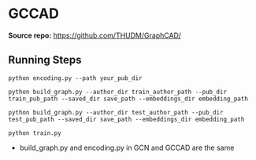 # GCCAD

**Source repo:** https://github.com/THUDM/GraphCAD/

## Running Steps

``` 
python encoding.py --path your_pub_dir

python build_graph.py --author_dir train_author_path --pub_dir train_pub_path --saved_dir save_path --embeddings_dir embedding_path

python build_graph.py --author_dir test_author_path --pub_dir test_pub_path --saved_dir save_path --embeddings_dir embedding_path

python train.py 
```

- build_graph.py and encoding.py in GCN and GCCAD are the same